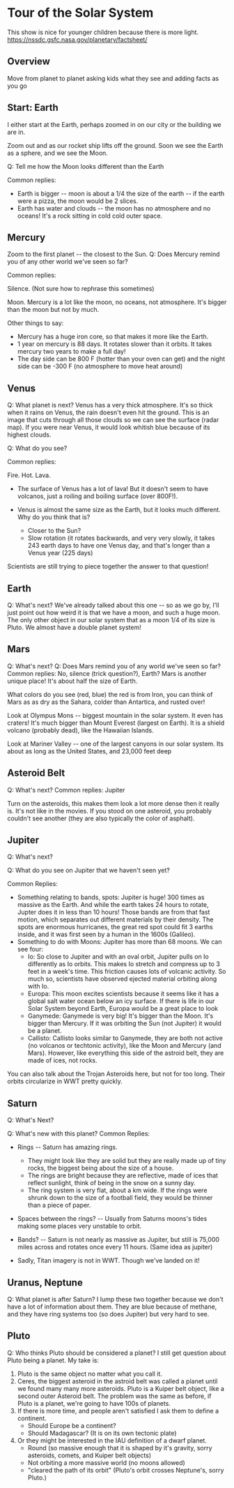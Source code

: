 # Tour of the Solar System
This show is nice for younger children because there is more light.
https://nssdc.gsfc.nasa.gov/planetary/factsheet/

## Overview
Move from planet to planet asking kids what they see and adding facts as you go

## Start: Earth
I either start at the Earth, perhaps zoomed in on our city or the building we are in.

Zoom out and as our rocket ship lifts off the ground. Soon we see the Earth as a sphere, and we see the Moon.

Q: Tell me how the Moon looks different than the Earth

Common replies:
* Earth is bigger -- moon is about a 1/4 the size of the earth -- if the earth were a pizza, the moon would be 2 slices.
* Earth has water and clouds -- the moon has no atmosphere and no oceans! It's a rock sitting in cold cold outer space.

## Mercury
Zoom to the first planet -- the closest to the Sun.
Q: Does Mercury remind you of any other world we've seen so far?

Common replies:

Silence. (Not sure how to rephrase this sometimes)

Moon. Mercury is a lot like the moon, no oceans, not atmosphere. It's bigger than the moon but not by much.

Other things to say:
* Mercury has a huge iron core, so that makes it more like the Earth.
* 1 year on mercury is 88 days. It rotates slower than it orbits. It takes mercury two years to make a full day!
* The day side can be 800 F (hotter than your oven can get) and the night side can be -300 F (no atmosphere to move heat around)

## Venus
Q: What planet is next?
Venus has a very thick atmosphere. It's so thick when it rains on Venus, the rain doesn't even hit the ground. This is an image that cuts through all those clouds so we can see the surface (radar map). If you were near Venus, it would look whitish blue because of its highest clouds.

Q: What do you see?

Common replies:

Fire. Hot. Lava.

* The surface of Venus has a lot of lava! But it doesn't seem to have volcanos, just a roiling and boiling surface (over 800F!).

* Venus is almost the same size as the Earth, but it looks much different. Why do you think that is?
   * Closer to the Sun?
   * Slow rotation (it rotates backwards, and very very slowly, it takes 243 earth days to have one Venus day, and that's longer than a Venus year (225 days)

Scientists are still trying to piece together the answer to that question!


## Earth
Q: What's next?
We've already talked about this one -- so as we go by, I'll just point out how weird it is that we have a moon, and such a huge moon. The only other object in our solar system that as a moon 1/4 of its size is Pluto. We almost have a double planet system!

## Mars
Q: What's next?
Q: Does Mars remind you of any world we've seen so far?
Common replies:
No, silence (trick question?), Earth?
Mars is another unique place! It's about half the size of Earth.

What colors do you see (red, blue) the red is from Iron, you can think of Mars as as dry as the Sahara, colder than Antartica, and rusted over!

Look at Olympus Mons -- biggest mountain in the solar system. It even has craters! It's much bigger than Mount Everest (largest on Earth). It is a shield volcano (probably dead), like the Hawaiian Islands.

Look at Mariner Valley -- one of the largest canyons in our solar system. Its about as long as the United States, and 23,000 feet deep

## Asteroid Belt
Q: What's next?
Common replies:
Jupiter

Turn on the asteroids, this makes them look a lot more dense then it really is. It's not like in the movies. If you stood on one asteroid, you probably couldn't see another (they are also typically the color of asphalt).

## Jupiter
Q: What's next?

Q: What do you see on Jupiter that we haven't seen yet?

Common Replies:
* Something relating to bands, spots: Jupiter is huge! 300 times as massive as the Earth. And while the earth takes 24 hours to rotate, Jupter does it in less than 10 hours! Those bands are from that fast motion, which separates out different materials by their density. The spots are enormous hurricanes, the great red spot could fit 3 earths inside, and it was first seen by a human in the 1600s (Galileo).
* Something to do with Moons:
Jupiter has more than 68 moons. We can see four:
   * Io: So close to Jupiter and with an oval orbit, Jupiter pulls on Io differently as Io orbits. This makes Io stretch and compress up to 3 feet in a week's time. This friction causes lots of volcanic activity. So much so, scientists have observed ejected material orbiting along with Io.
   * Europa: This moon excites scientists because it seems like it has a global salt water ocean below an icy surface. If there is life in our Solar System beyond Earth, Europa would be a great place to look
   * Ganymede: Ganymede is very big! It's bigger than the Moon. It's bigger than Mercury. If it was orbiting the Sun (not Jupiter) it would be a planet.
   * Callisto: Callisto looks similar to Ganymede, they are both not active (no volcanos or techtonic activity), like the Moon and Mercury (and Mars). However, like everything this side of the astroid belt, they are made of ices, not rocks.

You can also talk about the Trojan Asteroids here, but not for too long. Their orbits circularize in WWT pretty quickly.

## Saturn
Q: What's Next?

Q: What's new with this planet?
Common Replies:
* Rings -- Saturn has amazing rings.
   * They might look like they are solid but they are really made up of tiny rocks, the biggest being about the size of a house.
   * The rings are bright because they are reflective, made of ices that reflect sunlight, think of being in the snow on a sunny day.
   * The ring system is very flat, about a km wide. If the rings were shrunk down to the size of a football field, they would be thinner than a piece of paper.

* Spaces between the rings? -- Usually from Saturns moons's tides making some places very unstable to orbit.

* Bands? -- Saturn is not nearly as massive as Jupiter, but still is 75,000 miles across and rotates once every 11 hours. (Same idea as jupiter)

* Sadly, Titan imagery is not in WWT. Though we've landed on it!

## Uranus, Neptune
Q: What planet is after Saturn?
I lump these two together because we don't have a lot of information about them.
They are blue because of methane, and they have ring systems too (so does Jupiter) but very hard to see.

## Pluto
Q: Who thinks Pluto should be considered a planet?
I still get question about Pluto being a planet. My take is:
1. Pluto is the same object no matter what you call it.
1. Ceres, the biggest asteroid in the astroid belt was called a planet until we found many many more asteroids. Pluto is a Kuiper belt object, like a second outer Asteroid belt. The problem was the same as before, if Pluto is a planet, we're going to have 100s of planets.
1. If there is more time, and people aren't satisfied I ask them to define a continent.
   * Should Europe be a continent?
   * Should Madagascar? (It is on its own tectonic plate)
1. Or they might be interested in the IAU definition of a dwarf planet.
   * Round (so massive enough that it is shaped by it's gravity, sorry asteroids, comets, and Kuiper belt objects)
   * Not orbiting a more massive world (no moons allowed)
   * "cleared the path of its orbit" (Pluto's orbit crosses Neptune's, sorry Pluto.)
